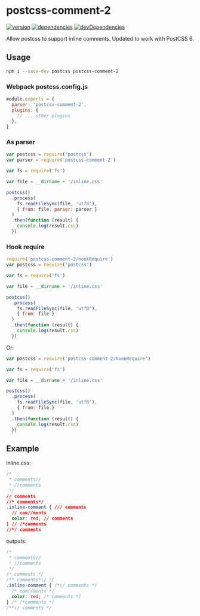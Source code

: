 # postcss-comment-2
[![version](https://img.shields.io/npm/v/postcss-comment.svg)](https://www.npmjs.org/package/postcss-comment-2)
[![dependencies](https://david-dm.org/nightwolfz/postcss-comment.svg)](https://david-dm.org/nightwolfz/postcss-comment)
[![devDependencies](https://david-dm.org/nightwolfz/postcss-comment/dev-status.svg)](https://david-dm.org/nightwolfz/postcss-comment#info=devDependencies)

Allow postcss to support inline comments. Updated to work with PostCSS 6.

## Usage

```bash
npm i --save-dev postcss postcss-comment-2

```

### Webpack postcss.config.js

```javascript
module.exports = {
  parser: 'postcss-comment-2',
  plugins: {
    // ... other plugins
  },
}
````

### As parser


```javascript
var postcss = require('postcss')
var parser = require('postcss-comment-2')

var fs = require('fs')

var file = __dirname + '/inline.css'

postcss()
  .process(
    fs.readFileSync(file, 'utf8'),
    { from: file, parser: parser }
  )
  .then(function (result) {
    console.log(result.css)
  })

```

### Hook require
```javascript
require('postcss-comment-2/hookRequire')
var postcss = require('postcss')

var fs = require('fs')

var file = __dirname + '/inline.css'

postcss()
  .process(
    fs.readFileSync(file, 'utf8'),
    { from: file }
  )
  .then(function (result) {
    console.log(result.css)
  })

```

Or:
```javascript
var postcss = require('postcss-comment-2/hookRequire')

var fs = require('fs')

var file = __dirname + '/inline.css'

postcss()
  .process(
    fs.readFileSync(file, 'utf8'),
    { from: file }
  )
  .then(function (result) {
    console.log(result.css)
  })

```


## Example

inline.css:
```css
/*
 * comments//
 * //comments
 */
// comments
//* comments*/
.inline-comment { /// comments
  // com//ments
  color: red; // comments
} // /*comments
//*/ comments

```

outputs:
```css
/*
 * comments//
 * //comments
 */
/* comments */
/** comments*\/ */
.inline-comment { /*\/ comments */
  /* com//ments */
  color: red; /* comments */
} /* /*comments */
/**\/ comments */

```
